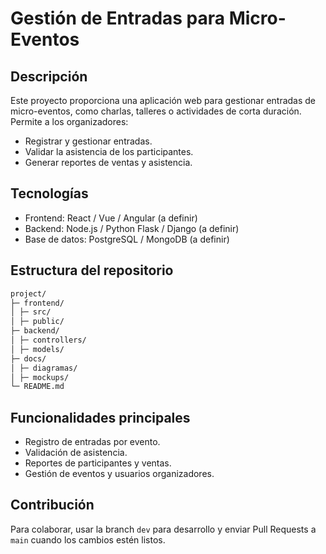 # Gestión de Entradas para Micro-Eventos

## Descripción
Este proyecto proporciona una aplicación web para gestionar entradas de micro-eventos, como charlas, talleres o actividades de corta duración. 
Permite a los organizadores:

- Registrar y gestionar entradas.
- Validar la asistencia de los participantes.
- Generar reportes de ventas y asistencia.

## Tecnologías
- Frontend: React / Vue / Angular (a definir)
- Backend: Node.js / Python Flask / Django (a definir)
- Base de datos: PostgreSQL / MongoDB (a definir)

## Estructura del repositorio

```bash
project/
├─ frontend/
│ ├─ src/
│ ├─ public/
├─ backend/
│ ├─ controllers/
│ ├─ models/
├─ docs/
│ ├─ diagramas/
│ ├─ mockups/
└─ README.md
```

## Funcionalidades principales
- Registro de entradas por evento.
- Validación de asistencia.
- Reportes de participantes y ventas.
- Gestión de eventos y usuarios organizadores.

## Contribución
Para colaborar, usar la branch `dev` para desarrollo y enviar Pull Requests a `main` cuando los cambios estén listos.
